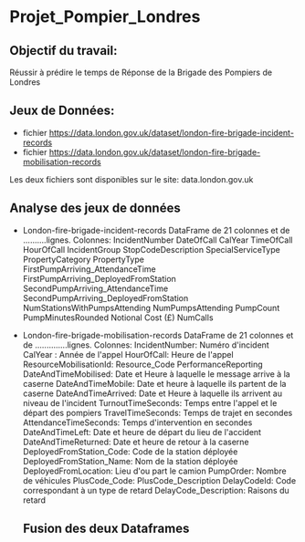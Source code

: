 # Projet_Pompier_Londres

## Objectif du travail: 
Réussir à prédire le temps de Réponse de la Brigade des Pompiers de Londres

## Jeux de Données:
- fichier https://data.london.gov.uk/dataset/london-fire-brigade-incident-records 
- fichier https://data.london.gov.uk/dataset/london-fire-brigade-mobilisation-records

Les deux fichiers sont disponibles sur le site: data.london.gov.uk

## Analyse des jeux de données
- London-fire-brigade-incident-records
DataFrame de 21 colonnes et de ..........lignes.
Colonnes: IncidentNumber
DateOfCall
CalYear
TimeOfCall
HourOfCall
IncidentGroup
StopCodeDescription
SpecialServiceType
PropertyCategory
PropertyType	
FirstPumpArriving_AttendanceTime
FirstPumpArriving_DeployedFromStation
SecondPumpArriving_AttendanceTime
SecondPumpArriving_DeployedFromStation
NumStationsWithPumpsAttending
NumPumpsAttending	PumpCount
PumpMinutesRounded
Notional Cost (£)
NumCalls


- London-fire-brigade-mobilisation-records
DataFrame de 21 colonnes et de ..............lignes.
Colonnes: IncidentNumber: Numéro d'incident
          CalYear : Année de l'appel
          HourOfCall: Heure de l'appel
          ResourceMobilisationId: 
          Resource_Code
          PerformanceReporting
          DateAndTimeMobilised: Date et Heure à laquelle le message arrive à la caserne
          DateAndTimeMobile: Date et heure à laquelle ils partent de la caserne
          DateAndTimeArrived: Date et Heure à laquelle ils arrivent au niveau de l'incident
          TurnoutTimeSeconds: Temps entre l'appel et le départ des pompiers
          TravelTimeSeconds: Temps de trajet en secondes
          AttendanceTimeSeconds: Temps d'intervention en secondes
          DateAndTimeLeft: Date et heure de départ du lieu de l'accident
          DateAndTimeReturned: Date et heure de retour à la caserne
          DeployedFromStation_Code: Code de la station déployée
          DeployedFromStation_Name: Nom de la station déployée
          DeployedFromLocation: Lieu d'ou part le camion
          PumpOrder: Nombre de véhicules
          PlusCode_Code: 
          PlusCode_Description
          DelayCodeId: Code correspondant à un type de retard
          DelayCode_Description: Raisons du retard

  ## Fusion des deux Dataframes 
